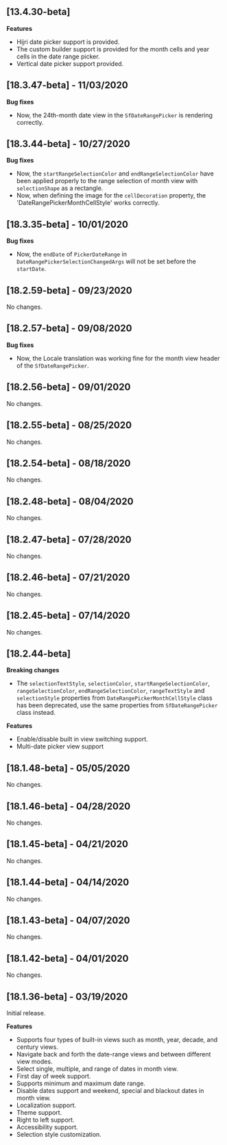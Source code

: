 ## [13.4.30-beta]
**Features**
* Hijri date picker support is provided.
* The custom builder support is provided for the month cells and year cells in the date range picker.
* Vertical date picker support provided.

## [18.3.47-beta] - 11/03/2020
**Bug fixes**
* Now, the 24th-month date view in the `SfDateRangePicker` is rendering correctly.

## [18.3.44-beta] - 10/27/2020
**Bug fixes**
* Now, the `startRangeSelectionColor` and `endRangeSelectionColor` have been applied properly to the range selection of month view with `selectionShape` as a rectangle.
* Now, when defining the image for the `cellDecoration` property, the 'DateRangePickerMonthCellStyle' works correctly.

## [18.3.35-beta] - 10/01/2020
**Bug fixes**
* Now, the `endDate` of `PickerDateRange` in `DateRangePickerSelectionChangedArgs` will not be set before the `startDate`.

## [18.2.59-beta] - 09/23/2020 
No changes.

## [18.2.57-beta] - 09/08/2020 
**Bug fixes**
* Now, the Locale translation was working fine for the month view header of the `SfDateRangePicker`.

## [18.2.56-beta] - 09/01/2020 
No changes.

## [18.2.55-beta] - 08/25/2020 
No changes.

## [18.2.54-beta] - 08/18/2020 
No changes.

## [18.2.48-beta] - 08/04/2020 
No changes.

## [18.2.47-beta] - 07/28/2020 
No changes.

## [18.2.46-beta] - 07/21/2020 
No changes.

## [18.2.45-beta] - 07/14/2020 
No changes.

## [18.2.44-beta]

**Breaking changes**
* The `selectionTextStyle`, `selectionColor`, `startRangeSelectionColor`, `rangeSelectionColor`, `endRangeSelectionColor`, `rangeTextStyle` and `selectionStyle` properties from `DateRangePickerMonthCellStyle` class has been deprecated, use the same properties from `SfDateRangePicker` class instead.

**Features**
* Enable/disable built in view switching support.
* Multi-date picker view support

## [18.1.48-beta] - 05/05/2020

No changes.

## [18.1.46-beta] - 04/28/2020

No changes.

## [18.1.45-beta] - 04/21/2020

No changes.

## [18.1.44-beta] - 04/14/2020 

No changes.

## [18.1.43-beta] - 04/07/2020 

No changes.

## [18.1.42-beta] - 04/01/2020 

No changes.

## [18.1.36-beta] - 03/19/2020

Initial release.

**Features** 
* Supports four types of built-in views such as month, year, decade, and century views. 
* Navigate back and forth the date-range views and between different view modes. 
* Select single, multiple, and range of dates in month view. 
* First day of week support. 
* Supports minimum and maximum date range. 
* Disable dates support and weekend, special and blackout dates in month view. 
* Localization support. 
* Theme support. 
* Right to left support. 
* Accessibility support. 
* Selection style customization.